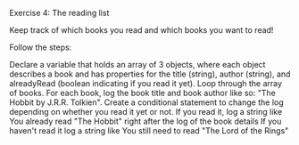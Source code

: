 Exercise 4: The reading list

Keep track of which books you read and which books you want to read!

Follow the steps:

Declare a variable that holds an array of 3 objects, where each object describes a book and has properties for the title (string), author (string), and alreadyRead (boolean indicating if you read it yet).
Loop through the array of books.
For each book, log the book title and book author like so: "The Hobbit by J.R.R. Tolkien".
Create a conditional statement to change the log depending on whether you read it yet or not. If you read it, log a string like You already read "The Hobbit" right after the log of the book details
If you haven't read it log a string like You still need to read "The Lord of the Rings"